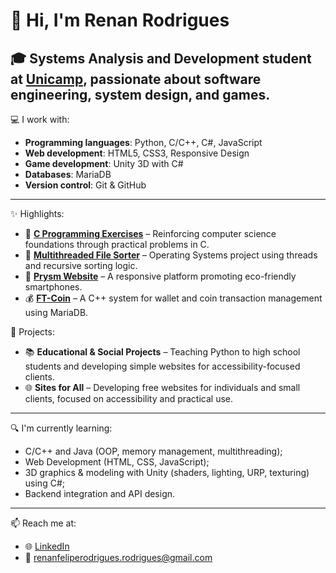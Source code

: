 # 👋 Hi, I'm Renan Rodrigues

🎓 Systems Analysis and Development student at [Unicamp](https://www.unicamp.br), passionate about software engineering, system design, and games.
---
💻 I work with:
- **Programming languages**: Python, C/C++, C#, JavaScript
- **Web development**: HTML5, CSS3, Responsive Design
- **Game development**: Unity 3D with C#
- **Databases**: MariaDB
- **Version control**: Git & GitHub
---
✨ Highlights:
- 🧠 **[C Programming Exercises](https://github.com/Orphn/C-Program-Exercises)** – Reinforcing computer science foundations through practical problems in C.
- 🔄 **[Multithreaded File Sorter](https://github.com/Orphn/Multithreaded-File-Sorter-UNICAMP)** – Operating Systems project using threads and recursive sorting logic.
- 🌿 **[Prysm Website](https://github.com/Orphn/Prysm-Responsive-Website)** – A responsive platform promoting eco-friendly smartphones.
- 💰 **[FT-Coin](https://github.com/MarceloSantosBMDev/FT-coin)** – A C++ system for wallet and coin transaction management using MariaDB.

🚀 Projects:
- 📚 **Educational & Social Projects** – Teaching Python to high school students and developing simple websites for accessibility-focused clients.
- 🌐 **Sites for All** – Developing free websites for individuals and small clients, focused on accessibility and practical use.
---
🔍 I'm currently learning:
- C/C++ and Java (OOP, memory management, multithreading);
- Web Development (HTML, CSS, JavaScript);
- 3D graphics & modeling with Unity (shaders, lighting, URP, texturing) using C#;
- Backend integration and API design.
---
📫 Reach me at:
- 🌐 [LinkedIn](https://www.linkedin.com/in/renan-felipe-rodrigues)
- 📧 renanfeliperodrigues.rodrigues@gmail.com
